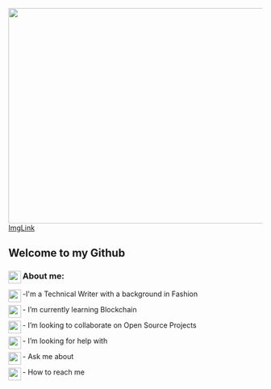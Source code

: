 <img align="justify" width="940" height="427" src="https://hips.hearstapps.com/hmg-prod.s3.amazonaws.com/images/nyfw-fw20sketches-1580848630.jpg?crop=1.00xw:1.00xh;0,0&resize=980:*"> [ImgLink](https://www.elle.com/runway/g30767047/nyfw-fall-winter-2020-collections-inspiration/)
<!--<img align="right" width="540" height="427" src="https://us.123rf.com/450wm/kamenuka/kamenuka1903/kamenuka190300001/120630461-set-of-watercolor-dresses-on-hangers-fashion-illustration.jpg">-->

## Welcome to my Github

<!--**NekaB/NekaB** is a ✨ _special_ ✨ repository because its `README.md` (this file) appears on your GitHub profile.-->

### <img align="left" width="25" height="25" src="https://emoji.gg/assets/emoji/1078-dripheart.gif">About me:

-<img align="left" width="25" height="25" src="https://emoji.gg/assets/emoji/1078-dripheart.gif">I'm a Technical Writer with a background in Fashion

-<img align="left" width="25" height="25" src="https://emoji.gg/assets/emoji/1078-dripheart.gif"> I’m currently learning Blockchain

-<img align="left" width="25" height="25" src="https://emoji.gg/assets/emoji/1078-dripheart.gif"> I’m looking to collaborate on Open Source Projects

-<img align="left" width="25" height="25" src="https://emoji.gg/assets/emoji/1078-dripheart.gif"> I’m looking for help with

-<img align="left" width="25" height="25" src="https://emoji.gg/assets/emoji/1078-dripheart.gif"> Ask me about

-<img align="left" width="25" height="25" src="https://emoji.gg/assets/emoji/1078-dripheart.gif"> How to reach me 
